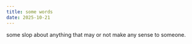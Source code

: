 ```yaml
---
title: some words
date: 2025-10-21
---
```


some slop about anything that may or not
make any sense to someone.
